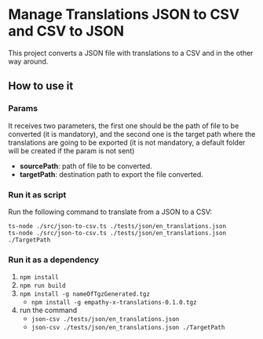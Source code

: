 # Manage Translations JSON to CSV and CSV to JSON

This project converts a JSON file with translations to a CSV and in the other way around.

## How to use it

### Params

It receives two parameters, the first one should be the path of file to be converted (it is mandatory), and the second one is the target path where
the translations are going to be exported (it is not mandatory, a default folder will be created if the param is not sent)

- **sourcePath**: path of file to be converted. 
- **targetPath**: destination path to export the file converted.

### Run it as script

Run the following command to translate from a JSON to a CSV:

```
ts-node ./src/json-to-csv.ts ./tests/json/en_translations.json
ts-node ./src/json-to-csv.ts ./tests/json/en_translations.json ./TargetPath
```

### Run it as a dependency

1. `npm install`
2. `npm run build`
3. `npm install -g nameOfTgzGenerated.tgz` 
   - `npm install -g empathy-x-translations-0.1.0.tgz`
4. run the command 
   - `json-csv ./tests/json/en_translations.json`
   - `json-csv ./tests/json/en_translations.json ./TargetPath`

